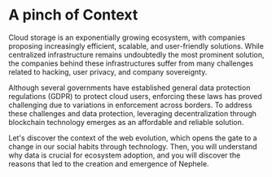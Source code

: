 # A pinch of Context

Cloud storage is an exponentially growing ecosystem, with companies proposing increasingly efficient, scalable, and user-friendly solutions. While centralized infrastructure remains undoubtedly the most prominent solution, the companies behind these infrastructures suffer from many challenges related to hacking, user privacy, and company sovereignty.&#x20;

Although several governments have established general data protection regulations (GDPR) to protect cloud users, enforcing these laws has proved challenging due to variations in enforcement across borders. To address these challenges and data protection, leveraging decentralization through blockchain technology emerges as an affordable and reliable solution.&#x20;

Let's discover the context of the web evolution, which opens the gate to a change in our social habits through technology.  Then, you will understand why data is crucial for ecosystem adoption, and you will discover the reasons that led to the creation and emergence of Nephele.&#x20;
